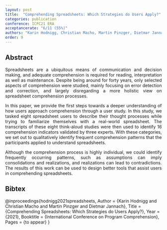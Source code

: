 ```yaml
---
layout: post
title:  "Comprehending Spreadsheets: Which Strategies do Users Apply?"
categories: publication
conference: ICPC21 ERA 
acceptancerate: "6/11 (55%)"
authors: "Karin Hodnigg, Christian Macho, Martin Pinzger, Dietmar Jannach"
order: 9
---
```

<h2>Abstract</h2>
<div style="text-align:justify">Spreadsheets are a ubiquitous means of communication and decision making, and adequate comprehension is required for reading, interpretation as well as maintenance. Despite being around for forty years, only selected aspects of comprehension were studied, mainly focusing on error detection and correction, and largely disregarding a more holistic view on spreadsheet comprehension processes.

In this paper, we provide the first steps towards a deeper understanding of how users approach comprehension through a user study. In this study, we tasked eight spreadsheet users to describe their thought processes while trying to familiarize themselves with a real-world spreadsheet. The transcripts of these eight think-aloud studies were then used to identify 16 comprehension indicators validated by three experts. With these categories, we set out to qualitatively identify frequent comprehension patterns that the participants applied to understand spreadsheets.

Although the comprehension process is highly individual, we could identify frequently occurring patterns, such as assumptions can imply consolidations and realizations, and realizations can lead to contradictions.
The results of this work can be used to design better tools that assist users in comprehending spreadsheets.</div>
<!-- 
<h2>Tools and Data</h2>
<div>
<a href="{{ site.url }}/preprints/ExtractingBuildChangesWithBuildDiff.pdf" target="_blank">Preprint</a>, 
<a href="{{ site.url }}/preprints/differ-maven-differ-0.0.6.jar" target="_blank">Executeable</a>, 
<a href="{{ site.url }}/preprints/BuildChangeTaxonomy.pdf" target="_blank">Build Change Taxonomy</a>, 
<a href="{{ site.url }}/preprints/evaluationP1.xls" target="_blank">Evaluation 1</a>,
<a href="{{ site.url }}/preprints/evaluationP2.xls" target="_blank">Evaluation 2</a>

</div>
 -->
<h2>Bibtex</h2>
@inproceedings{hodnigg2021spreadsheets,
  Author = {Karin Hodnigg and Christian Macho and Martin Pinzger and Dietmar Jannach},
  Title = {Comprehending Spreadsheets: Which Strategies do Users Apply?},
  Year = {2021},
  Booktitle = {International Conference on Program Comprehension},
  Pages = {to appear}
}

